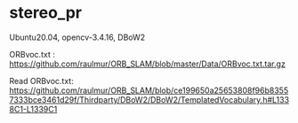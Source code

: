# stereo_pr

Ubuntu20.04, opencv-3.4.16, DBoW2

ORBvoc.txt : https://github.com/raulmur/ORB_SLAM/blob/master/Data/ORBvoc.txt.tar.gz

Read ORBvoc.txt: https://github.com/raulmur/ORB_SLAM/blob/ce199650a25653808f96b83557333bce3461d29f/Thirdparty/DBoW2/DBoW2/TemplatedVocabulary.h#L1338C1-L1339C1
